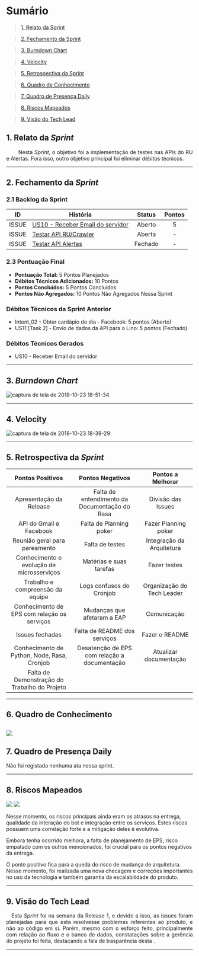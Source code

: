 # Sumário

>[1. Relato da Sprint](#1-relato-da-sprint)

>[2. Fechamento da Sprint](#2-fechamento-da-sprint)

>[3. Burndown Chart](#3-brundown-chart)

>[4. Velocity](#4-velocity)

>[5. Retrospectiva da Sprint](#5-retrospectiva-da-sprint)

>[6. Quadro de Conhecimento](#6-quadro-de-conhecimento)

>[7. Quadro de Presença Daily](#7-quadro-de-presença-daily)

>[8. Riscos Mapeados](#8-riscos-mapeados)

>[9. Visão do Tech Lead](#9-visão-do-tech-lead)

## 1. Relato da _Sprint_

<p align="justify">   Nesta <i>Sprint</i>, o objetivo foi a implementação de testes nas APIs do  RU e Alertas. Fora isso, outro objetivo principal foi eliminar débitos técnicos.

------------

## 2. Fechamento da _Sprint_

### 2.1 Backlog da Sprint

| ID | História | Status | Pontos |
|:--:| ------- | :----: | :----: |
|ISSUE|[US10 - Receber Email do servidor](https://github.com/fga-eps-mds/2018.2-Lino/issues/114)|Aberto|5|
|ISSUE|[Testar API RU/Crawler](https://github.com/fga-eps-mds/2018.2-Lino/issues/110)| Aberta | - |
|ISSUE|[Testar API Alertas](https://github.com/fga-eps-mds/2018.2-Lino/issues/109)|Fechado| - |


### 2.3 Pontuação Final

* __Pontuação Total:__ 5 Pontos Planejados
* __Débitos Técnicos Adicionados:__ 10 Pontos 
* __Pontos Concluídos:__ 5 Pontos Concluídos
* __Pontos Não Agregados:__ 10 Pontos Não Agregados Nessa Sprint

### Débitos Técnicos da Sprint Anterior

* Intent_02 - Obter cardápio do dia - Facebook: 5 pontos (Aberto)
* US11 [Task 2] - Envio de dados da API para o Lino: 5 pontos (Fechado)


### Débitos Técnicos Gerados

* US10 - Receber Email do servidor

------------
## 3. _Burndown Chart_

![captura de tela de 2018-10-23 18-51-34](https://user-images.githubusercontent.com/18364727/47393077-e492f280-d6f4-11e8-9ea3-67391818b258.png)

------------
## 4. Velocity

![captura de tela de 2018-10-23 18-39-29](https://user-images.githubusercontent.com/18364727/47392491-2a4ebb80-d6f3-11e8-98f0-0cf1dc40c9a0.png)

------------

## 5. Retrospectiva da _Sprint_


| Pontos Positivos                             | Pontos Negativos                              | Pontos a Melhorar          |
| :------------------------------------------: | :-------------------------------------------: | :------------------------: |
| Apresentação da Release                      | Falta de entendimento da Documentação do Rasa | Divisão das Issues         |
| API do Gmail e Facebook                      | Falta de Planning poker                       | Fazer Planning poker       |
| Reunião geral para pareamento                | Falta de testes                               | Integração da Arquitetura  |
| Conhecimento e evolução de microsserviços    | Matérias e suas tarefas                       | Fazer testes               |
| Trabalho e compreensão da equipe             | Logs confusos do Cronjob                      | Organização do Tech Leader |
| Conhecimento de EPS com relação os serviços  | Mudanças que afetaram a EAP                   | Comunicação                |
| Issues fechadas                              | Falta de README dos serviços                  | Fazer o README             |
| Conhecimento de Python, Node, Rasa, Cronjob  | Desatenção de EPS com relação a documentação  | Atualizar documentação     |
| Falta de Demonstração do Trabalho do Projeto |


------------
## 6. Quadro de Conhecimento
![](https://i.imgur.com/xjFPtQT.png)
------------

## 7. Quadro de Presença Daily

Não foi registada nenhuma ata nessa sprint.

------------
## 8. Riscos Mapeados
![](https://i.imgur.com/3igSsM7.png)
![](https://i.imgur.com/7jqsJ8O.png)

Nesse momento, os riscos principais ainda eram os atrasos na entrega, qualidade da interação do bot e integração entre os serviços. Estes riscos possuem uma correlação forte e a mitigação deles é evolutiva. 

Embora tenha ocorrido melhora, a falta de planejamento de EPS, risco empatado com os outros mencionados, foi crucial para os pontos negativos da entrega. 

O ponto positivo fica para a queda do risco de mudança de arquitetura. Nesse momento, foi realizada uma nova checagem e correções importantes no uso da tecnologia e também garantia da escalabilidade do produto.  

------------
## 9. Visão do Tech Lead

<p align="justify"> Esta <i>Sprint</i> foi na semana da Release 1, e devido a isso, as issues foram planejadas para que esta resolvesse problemas referentes ao produto, e não ao código em si. Porém, mesmo com o esforço feito, principalmente com relação ao fluxo e o banco de dados, constatações sobre a gerência do projeto foi feita, destacando a fala de trasparência desta .</p>

------------